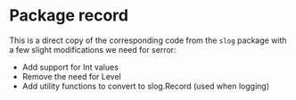 # Package record

This is a direct copy of the corresponding code from the `slog` package with
a few slight modifications we need for serror:

- Add support for Int values
- Remove the need for Level
- Add utility functions to convert to slog.Record (used when logging)